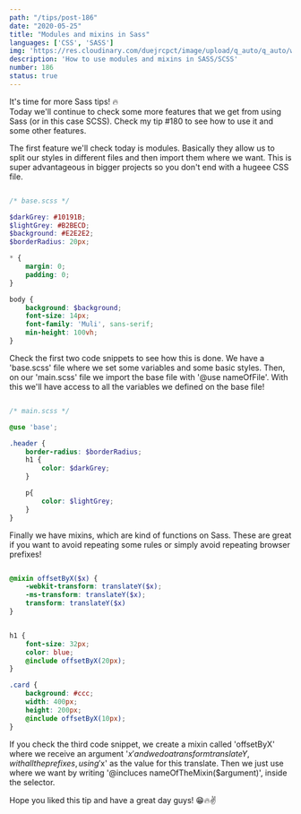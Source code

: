 ```yaml
---
path: "/tips/post-186"
date: "2020-05-25"
title: "Modules and mixins in Sass"
languages: ['CSS', 'SASS']
img: 'https://res.cloudinary.com/duejrcpct/image/upload/q_auto/q_auto/w_1000/v1590420745/tips/186-1_qkopaz.png'
description: 'How to use modules and mixins in SASS/SCSS'
number: 186
status: true
---
```


It's time for more Sass tips! 🔥  
Today we'll continue to check some more features that we get from using Sass (or in this case SCSS). Check my tip #180 to see how to use it and some other features.

The first feature we'll check today is modules.  Basically they allow us to split our styles in different files and then import them where we want. This is super advantageous in bigger projects so you don't end with a hugeee CSS file.

```scss

/* base.scss */

$darkGrey: #10191B;
$lightGrey: #B2BECD;
$background: #E2E2E2;
$borderRadius: 20px;

* {
    margin: 0;
    padding: 0;
}

body {
    background: $background;
    font-size: 14px;
    font-family: 'Muli', sans-serif;
    min-height: 100vh;
}

```

Check the first two code snippets to see how this is done. We have a 'base.scss' file where we set some variables and some basic styles. Then, on our 'main.scss' file we import the base file with '@use nameOfFile'. With this we'll have access to all the variables we defined on the base file!

```scss

/* main.scss */

@use 'base';

.header {
    border-radius: $borderRadius;
    h1 {
        color: $darkGrey;
    }

    p{
        color: $lightGrey;
    }
}

```

Finally we have mixins, which are kind of functions on Sass. These are great if you want to avoid repeating some rules or simply avoid repeating browser prefixes!

```scss

@mixin offsetByX($x) {
    -webkit-transform: translateY($x);
    -ms-transform: translateY($x);
    transform: translateY($x)
}


h1 {
    font-size: 32px;
    color: blue;
    @include offsetByX(20px); 
}

.card {
    background: #ccc;
    width: 400px;
    height: 200px;
    @include offsetByX(10px);
}

```

If you check the third code snippet, we create a mixin called 'offsetByX' where we receive an argument '$x' and we do a transform translateY, with all the prefixes, using '$x' as the value for this translate. Then we just use where we want by writing '@incluces nameOfTheMixin($argument)', inside the selector.

Hope you liked this tip and have a great day guys! 😁🔥✌️ 
